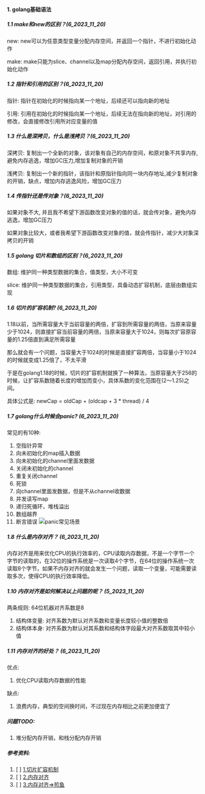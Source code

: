 #### 1. golang基础语法
##### 1.1 make和new的区别？(6_2023_11_20)
new: new可以为任意类型变量分配内存空间，并返回一个指针，不进行初始化动作

make: make只能为slice、channel以及map分配内存空间，返回引用，并执行初始化动作
 
##### 1.2 指针和引用的区别？(6_2023_11_20)
指针: 指针在初始化的时候指向某一个地址，后续还可以指向新的地址

引用: 引用在初始化的时候指向某一个地址，后续无法在指向新的地址，对引用的修改，会直接修改引用所对应变量的值

##### 1.3 什么是深拷贝，什么是浅拷贝？(6_2023_11_20)
深拷贝: 复制出一个全新的对象，该对象有自己的内存空间，和原对象不共享内存,避免内存逃逸，增加GC压力,增加复制对象的开销

浅拷贝: 复制出一个新的指针，该指针和原指针指向同一块内存地址,减少复制对象的开销，缺点，增加内存逃逸风险，增加GC压力

##### 1.4 传指针还是传对象？(6_2023_11_20)
如果对象不大, 并且我不希望下游函数改变对象的值的话，就会传对象，避免内存逃逸，增加GC压力

如果对象比较大，或者我希望下游函数改变对象的值，就会传指针，减少大对象深拷贝的开销

##### 1.5 golang 切片和数组的区别？(6_2023_11_20)
数组: 维护同一种类型数据的集合，值类型，大小不可变

slice: 维护同一种类型数据的集合，引用类型，具备动态扩容机制，底层由数组实现

##### 1.6 切片的扩容机制? (6_2023_11_20)
1.18以前，当所需容量大于当前容量的两倍，扩容到所需容量的两倍，当原来容量少于1024，则直接扩容当前容量的两倍，当原来容量大于1024，则每次扩容原容量的1.25倍直到满足所需容量

那么就会有一个问题，当容量大于1024的时候是直接扩容两倍，当容量小于1024的时候就变成1.25倍了，不太平滑

于是在golang1.18的时候，切片的扩容机制就换了一种算法，当原容量大于256的时候，让扩容系数随着长度的增加而变小，具体系数的变化范围在(2～1.25)之间。

具体公式是: newCap = oldCap + (oldcap + 3 * thread) / 4



##### 1.7 golang什么时候会panic? (6_2023_11_20)
常见的有10种:
1. 空指针异常
2. 向未初始化的map插入数据
3. 向未初始化的channel里面发数据
4. 关闭未初始化的channel
5. 重复关闭channel
6. 死锁
7. 向channel里面发数据，但是不从channel收数据
8. 并发读写map
9. 递归死循环，堆栈溢出
10. 数组越界
11. 断言错误
![panic常见场景](https://github.com/Luozujian/architect/assets/27532970/70623f7c-4add-40fc-a825-ba818182ca9d)


##### 1.8 什么是内存对齐？ (6_2023_11_20)
内存对齐是用来优化CPU的执行效率的，CPU读取内存数据，不是一个字节一个字节的读取的，在32位的操作系统是一次读取4个字节，在64位的操作系统一次读取8个字节，如果不内存对齐的就会发生一个问题，读取一个变量，可能需要读取多次，使得CPU的执行效率降低。


##### 1.10 内存对齐是如何解决以上问题的呢？ (5_2023_11_20)
两条规则: 64位机器对齐系数是8
1. 结构体变量: 对齐系数为默认对齐系数和变量长度较小值的整数倍
2. 结构体本身: 对齐系数为默认对其系数和结构体字段最大对齐系数取其中较小值

##### 1.11 内存对齐的好处？ (6_2023_11_20)
优点:
1. 优化CPU读取内存数据的性能

缺点:
1. 浪费内存，典型的空间换时间，不过现在内存相比之前更加便宜了




##### 问题TODO:
1. 堆分配内存开销，和栈分配内存开销


##### 参考资料:
1. [ ] [1.切片扩容机制](https://juejin.cn/post/7101928883280150558)
2. [ ] [2.内存对齐](https://geektutu.com/post/hpg-struct-alignment.html)
3. [ ] [3.内存对齐=>煎鱼](https://eddycjy.gitbook.io/golang/di-1-ke-za-tan/go-memory-align)
 

